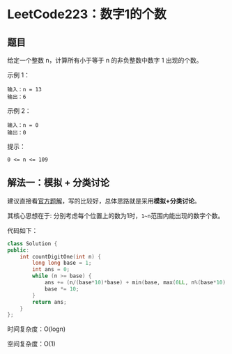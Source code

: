 # LeetCode223：数字1的个数

## 题目

给定一个整数 n，计算所有小于等于 n 的非负整数中数字 1 出现的个数。

 

示例 1：

```
输入：n = 13
输出：6
```

示例 2：

```
输入：n = 0
输出：0
```

提示：

```
0 <= n <= 109
```

## 解法一：模拟 + 分类讨论

建议直接看[官方题解](https://leetcode.cn/problems/number-of-digit-one/solution/shu-zi-1-de-ge-shu-by-leetcode-solution-zopq/)，写的比较好，总体思路就是采用**模拟+分类讨论**。

其核心思想在于: 分别考虑每个位置上的数为1时，`1~n`范围内能出现的数字个数。

代码如下：

```c++
class Solution {
public:
    int countDigitOne(int n) {
        long long base = 1;
        int ans = 0;
        while (n >= base) {
            ans += (n/(base*10)*base) + min(base, max(0LL, n%(base*10) - base + 1));
            base *= 10;
        }
        return ans;
    }
};
```

时间复杂度：O(logn)

空间复杂度：O(1)